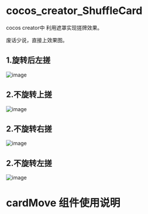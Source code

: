 # cocos_creator_ShuffleCard
cocos creator中 利用遮罩实现搓牌效果。

废话少说，直接上效果图。

## 1.旋转后左搓
  ![image](https://github.com/songjian931798/cocos_creator_ShuffleCard/blob/master/%E6%95%88%E6%9E%9C%E5%9B%BE/1.png)
  
## 2.不旋转上搓
  ![image](https://github.com/songjian931798/cocos_creator_ShuffleCard/blob/master/%E6%95%88%E6%9E%9C%E5%9B%BE/2.png)
  
## 2.不旋转右搓
  ![image](https://github.com/songjian931798/cocos_creator_ShuffleCard/blob/master/%E6%95%88%E6%9E%9C%E5%9B%BE/3.png)
  
## 2.不旋转左搓
  ![image](https://github.com/songjian931798/cocos_creator_ShuffleCard/blob/master/%E6%95%88%E6%9E%9C%E5%9B%BE/4.png)
  
# cardMove 组件使用说明
